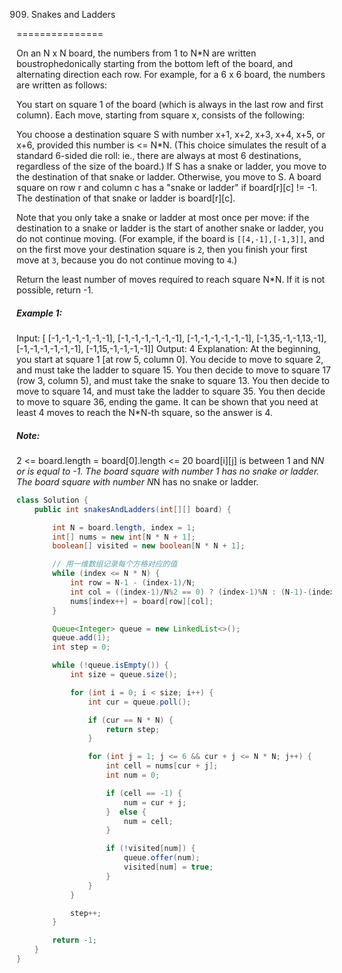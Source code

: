 909. Snakes and Ladders

===============

On an N x N board, the numbers from 1 to N*N are written boustrophedonically starting from the bottom left of the board, and alternating direction each row.  For example, for a 6 x 6 board, the numbers are written as follows:


You start on square 1 of the board (which is always in the last row and first column).  Each move, starting from square x, consists of the following:

You choose a destination square S with number x+1, x+2, x+3, x+4, x+5, or x+6, provided this number is <= N*N.
(This choice simulates the result of a standard 6-sided die roll: ie., there are always at most 6 destinations, regardless of the size of the board.)
If S has a snake or ladder, you move to the destination of that snake or ladder.  Otherwise, you move to S.
A board square on row r and column c has a "snake or ladder" if board[r][c] != -1.  The destination of that snake or ladder is board[r][c].

Note that you only take a snake or ladder at most once per move: if the destination to a snake or ladder is the start of another snake or ladder, you do not continue moving.  (For example, if the board is `[[4,-1],[-1,3]]`, and on the first move your destination square is `2`, then you finish your first move at `3`, because you do not continue moving to `4`.)

Return the least number of moves required to reach square N*N.  If it is not possible, return -1.

##### Example 1:

Input: [
[-1,-1,-1,-1,-1,-1],
[-1,-1,-1,-1,-1,-1],
[-1,-1,-1,-1,-1,-1],
[-1,35,-1,-1,13,-1],
[-1,-1,-1,-1,-1,-1],
[-1,15,-1,-1,-1,-1]]
Output: 4
Explanation: 
At the beginning, you start at square 1 [at row 5, column 0].
You decide to move to square 2, and must take the ladder to square 15.
You then decide to move to square 17 (row 3, column 5), and must take the snake to square 13.
You then decide to move to square 14, and must take the ladder to square 35.
You then decide to move to square 36, ending the game.
It can be shown that you need at least 4 moves to reach the N*N-th square, so the answer is 4.

##### Note:

2 <= board.length = board[0].length <= 20
board[i][j] is between 1 and N*N or is equal to -1.
The board square with number 1 has no snake or ladder.
The board square with number N*N has no snake or ladder.

```java
class Solution {
    public int snakesAndLadders(int[][] board) {

        int N = board.length, index = 1;
        int[] nums = new int[N * N + 1];
        boolean[] visited = new boolean[N * N + 1];

        // 用一维数组记录每个方格对应的值
        while (index <= N * N) {
            int row = N-1 - (index-1)/N;
            int col = ((index-1)/N%2 == 0) ? (index-1)%N : (N-1)-(index-1)%N;
            nums[index++] = board[row][col];
        }

        Queue<Integer> queue = new LinkedList<>();
        queue.add(1);
        int step = 0;

        while (!queue.isEmpty()) {
            int size = queue.size();

            for (int i = 0; i < size; i++) {
                int cur = queue.poll();

                if (cur == N * N) {
                    return step;
                }

                for (int j = 1; j <= 6 && cur + j <= N * N; j++) {
                    int cell = nums[cur + j];
                    int num = 0;

                    if (cell == -1) {
                        num = cur + j;
                    }  else {
                        num = cell;
                    }

                    if (!visited[num]) {
                        queue.offer(num);
                        visited[num] = true;
                    }
                }
            }

            step++;
        }

        return -1;
    }
}
```


